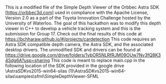 This is a modified file of the Simple Depth Viewer of the Orbbec Astra SDK [https://orbbec3d.com] used in compliance with the Apache License, Version 2.0 as a part of the Toyota Innovation Challenge hosted by the University of Waterloo.
 The goal of this hackathon was to modify this depth viewer in C++ to develop a vehicle tracking system and this is the submission for Group 17. Check out the final results of this code at https://bchharaw.github.io/#/projects/cardetection
This code requires an Astra SDK compatible depth camera, the Astra SDK, and the associated desktop drivers. The unmodified SDK and drivers can be found at https://drive.google.com/drive/folders/1ybOR5NLRfRJM09OUw7Nv3fQ8K34Sdg6A?usp=sharing
This code is meant to replace main.cpp in the following location of the SDK provided in the google drive \AstraSDKvs2015-win64-silas (1)\AstraSDKvs2015-win64-silas\samples\sfml\SimpleDepthViewer-SFML
